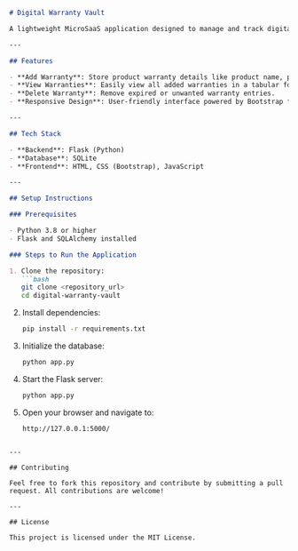
```markdown
# Digital Warranty Vault

A lightweight MicroSaaS application designed to manage and track digital warranties. The app helps users securely store their product warranty details and provides insights into expiry dates. This project is ideal for individuals or small businesses looking for a simple and efficient warranty management tool.

---

## Features

- **Add Warranty**: Store product warranty details like product name, purchase date, and warranty period.
- **View Warranties**: Easily view all added warranties in a tabular format.
- **Delete Warranty**: Remove expired or unwanted warranty entries.
- **Responsive Design**: User-friendly interface powered by Bootstrap for optimal viewing across devices.

---

## Tech Stack

- **Backend**: Flask (Python)
- **Database**: SQLite
- **Frontend**: HTML, CSS (Bootstrap), JavaScript

---

## Setup Instructions

### Prerequisites

- Python 3.8 or higher
- Flask and SQLAlchemy installed

### Steps to Run the Application

1. Clone the repository:
   ```bash
   git clone <repository_url>
   cd digital-warranty-vault
   ```

2. Install dependencies:
   ```bash
   pip install -r requirements.txt
   ```

3. Initialize the database:
   ```bash
   python app.py
   ```

4. Start the Flask server:
   ```bash
   python app.py
   ```

5. Open your browser and navigate to:
   ```
   http://127.0.0.1:5000/
   ```

```

---

## Contributing

Feel free to fork this repository and contribute by submitting a pull request. All contributions are welcome!

---

## License

This project is licensed under the MIT License.
```

